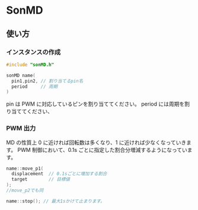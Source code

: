 # SonMD

## 使い方

### インスタンスの作成

```cpp
#include "sonMD.h"

sonMD name(
  pin1,pin2, // 割り当てるpin名
  period     // 周期
)
```

pin は PWM に対応しているピンを割り当ててください。
period には周期を割り当ててください、

### PWM 出力

MD の性質上 0 に近ければ回転数は多くなり、1 に近ければ少なくなっていきます。
PWM 制御において、0.1s ごとに指定した割合分増減するようになっています。

```cpp
name::move_p1(
  displacement  // 0.1sごとに増加する割合
  target        // 目標値
);
//move_p2でも同

name::stop(); // 最大1sかけて止まります。
```
